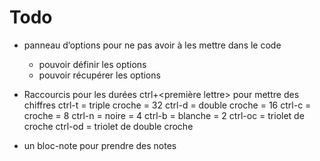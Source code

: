 # Todo

* panneau d’options pour ne pas avoir à les mettre dans le code
  * pouvoir définir les options
  * pouvoir récupérer les options

* Raccourcis pour les durées ctrl+<première lettre> pour mettre des chiffres
    ctrl-t  = triple croche = 32
    ctrl-d = double croche = 16
    ctrl-c = croche = 8
    ctrl-n = noire = 4
    ctrl-b = blanche = 2
    ctrl-oc = triolet de croche
    ctrl-od = triolet de double croche

* un bloc-note pour prendre des notes
